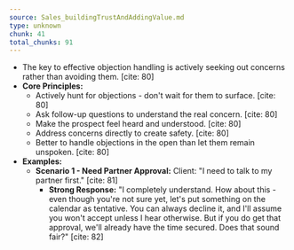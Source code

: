 ```yaml
---
source: Sales_buildingTrustAndAddingValue.md
type: unknown
chunk: 41
total_chunks: 91
---
```


* The key to effective objection handling is actively seeking out concerns rather than avoiding them. [cite: 80]
* **Core Principles:**
    * Actively hunt for objections - don't wait for them to surface. [cite: 80]
    * Ask follow-up questions to understand the real concern. [cite: 80]
    * Make the prospect feel heard and understood. [cite: 80]
    * Address concerns directly to create safety. [cite: 80]
    * Better to handle objections in the open than let them remain unspoken. [cite: 80]
* **Examples:**
    * **Scenario 1 - Need Partner Approval:** Client: "I need to talk to my partner first." [cite: 81]
        * **Strong Response:** "I completely understand. How about this - even though you're not sure yet, let's put something on the calendar as tentative. You can always decline it, and I'll assume you won't accept unless I hear otherwise. But if you do get that approval, we'll already have the time secured. Does that sound fair?" [cite: 82]